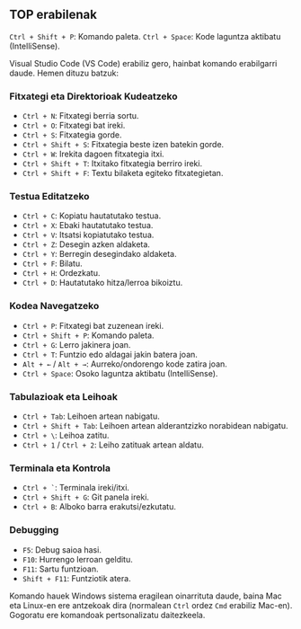 

## TOP erabilenak

`Ctrl + Shift + P`: Komando paleta.
`Ctrl + Space`: Kode laguntza aktibatu (IntelliSense).

Visual Studio Code (VS Code) erabiliz gero, hainbat komando erabilgarri daude. Hemen dituzu batzuk:

### Fitxategi eta Direktorioak Kudeatzeko

- `Ctrl + N`: Fitxategi berria sortu.
- `Ctrl + O`: Fitxategi bat ireki.
- `Ctrl + S`: Fitxategia gorde.
- `Ctrl + Shift + S`: Fitxategia beste izen batekin gorde.
- `Ctrl + W`: Irekita dagoen fitxategia itxi.
- `Ctrl + Shift + T`: Itxitako fitxategia berriro ireki.
- `Ctrl + Shift + F`: Textu bilaketa egiteko fitxategietan.

### Testua Editatzeko

- `Ctrl + C`: Kopiatu hautatutako testua.
- `Ctrl + X`: Ebaki hautatutako testua.
- `Ctrl + V`: Itsatsi kopiatutako testua.
- `Ctrl + Z`: Desegin azken aldaketa.
- `Ctrl + Y`: Berregin desegindako aldaketa.
- `Ctrl + F`: Bilatu.
- `Ctrl + H`: Ordezkatu.
- `Ctrl + D`: Hautatutako hitza/lerroa bikoiztu.

### Kodea Navegatzeko

- `Ctrl + P`: Fitxategi bat zuzenean ireki.
- `Ctrl + Shift + P`: Komando paleta.
- `Ctrl + G`: Lerro jakinera joan.
- `Ctrl + T`: Funtzio edo aldagai jakin batera joan.
- `Alt + ←` / `Alt + →`: Aurreko/ondorengo kode zatira joan.
- `Ctrl + Space`: Osoko laguntza aktibatu (IntelliSense).

### Tabulazioak eta Leihoak

- `Ctrl + Tab`: Leihoen artean nabigatu.
- `Ctrl + Shift + Tab`: Leihoen artean alderantzizko norabidean nabigatu.
- `Ctrl + \`: Leihoa zatitu.
- `Ctrl + 1` / `Ctrl + 2`: Leiho zatituak artean aldatu.

### Terminala eta Kontrola

- `` Ctrl + ` ``: Terminala ireki/itxi.
- `Ctrl + Shift + G`: Git panela ireki.
- `Ctrl + B`: Alboko barra erakutsi/ezkutatu.

### Debugging

- `F5`: Debug saioa hasi.
- `F10`: Hurrengo lerroan gelditu.
- `F11`: Sartu funtzioan.
- `Shift + F11`: Funtziotik atera.

Komando hauek Windows sistema eragilean oinarrituta daude, baina Mac eta Linux-en ere antzekoak dira (normalean `Ctrl` ordez `Cmd` erabiliz Mac-en). Gogoratu ere komandoak pertsonalizatu daitezkeela.

